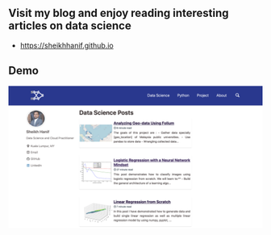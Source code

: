 ## Visit my blog and enjoy reading interesting articles on data science
- https://sheikhhanif.github.io


## Demo

![demopage](blog.png)

